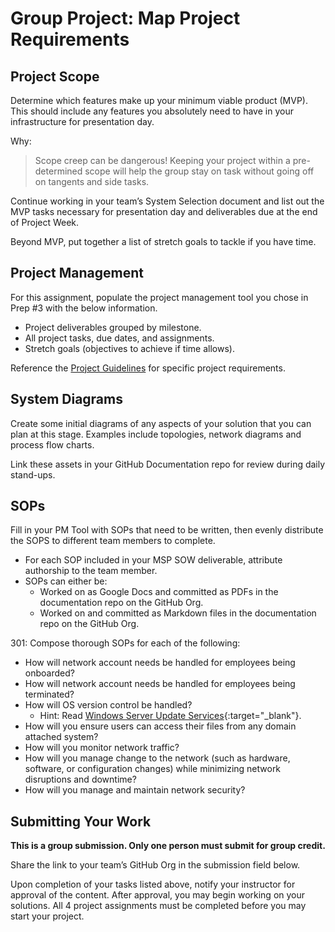# Group Project: Map Project Requirements

## Project Scope
Determine which features make up your minimum viable product (MVP). This should include any features you absolutely need to have in your infrastructure for presentation day.

Why:

> Scope creep can be dangerous! Keeping your project within a pre-determined scope will help the group stay on task without going off on tangents and side tasks.

Continue working in your team’s System Selection document and list out the MVP tasks necessary for presentation day and deliverables due at the end of Project Week.

Beyond MVP, put together a list of stretch goals to tackle if you have time.

## Project Management

For this assignment, populate the project management tool you chose in Prep #3 with the below information.

  - Project deliverables grouped by milestone.
  - All project tasks, due dates, and assignments.
  - Stretch goals (objectives to achieve if time allows).

Reference the [Project Guidelines](./project-guidelines.md) for specific project requirements.

## System Diagrams

Create some initial diagrams of any aspects of your solution that you can plan at this stage. Examples include topologies, network diagrams and process flow charts.

Link these assets in your GitHub Documentation repo for review during daily stand-ups.

## SOPs

Fill in your PM Tool with SOPs that need to be written, then evenly distribute the SOPS to different team members to complete.
  - For each SOP included in your MSP SOW deliverable, attribute authorship to the team member.
  - SOPs can either be:
    - Worked on as Google Docs and committed as PDFs in the documentation repo on the GitHub Org.
    - Worked on and committed as Markdown files in the documentation repo on the GitHub Org.

301: Compose thorough SOPs for each of the following:
  - How will network account needs be handled for employees being onboarded?
  - How will network account needs be handled for employees being terminated?
  - How will OS version control be handled?
    - Hint: Read [Windows Server Update Services](https://docs.microsoft.com/en-us/windows-server/administration/windows-server-update-services/get-started/windows-server-update-services-wsus){:target="_blank"}.
  - How will you ensure users can access their files from any domain attached system?
  - How will you monitor network traffic?
  - How will you manage change to the network (such as hardware, software, or configuration changes) while minimizing network disruptions and downtime?
  - How will you manage and maintain network security?

## Submitting Your Work

**This is a group submission. Only one person must submit for group credit.**

Share the link to your team’s GitHub Org in the submission field below.

Upon completion of your tasks listed above, notify your instructor for approval of the content. After approval, you may begin working on your solutions. All 4 project assignments must be completed before you may start your project.
